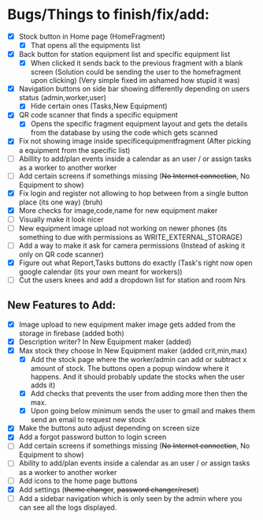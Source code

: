 # Bugs/Things to finish/fix/add:

- [x] Stock button in Home page  (HomeFragment)
	- [x] That opens all the equipments list
- [x] Back button for station equipment list and specific equipment list
	- [x] When clicked it sends back to the previous fragment with a blank screen (Solution could be sending the user to the homefragment upon clicking) (Very simple fixed im ashamed how stupid it was)
- [x] Navigation buttons on side bar showing differently depending on users status (admin,worker,user)
	- [x] Hide certain ones (Tasks,New Equipment)
- [x] QR code scanner that finds a specific equipment
	- [x] Opens the specific fragment equipment layout and gets the details from the database by using the code which gets scanned
- [x] Fix not showing image inside specificequipmentfragment (After picking a equipment from the specific list)
- [ ] Abillity to add/plan events inside a calendar as an user / or assign tasks as a worker to another worker
- [ ] Add certain screens if somethings missing (~~No Internet connection~~, No Equipment to show)
- [x] Fix login and register not allowing to hop between from a single button place (its one way) (bruh)
- [x] More checks for image,code,name for new equipment maker
- [ ] Visually make it look nicer
- [ ] New equipment image upload not working on newer phones (its something to due with permissions as WRITE_EXTERNAL_STORAGE)
- [ ] Add a way to make it ask for camera permissions (Instead of asking it only on QR code scanner)
- [x] Figure out what Report,Tasks buttons do exactly (Task's right now open google calendar (its your own meant for workers))
- [ ] Cut the users knees and add a dropdown list for station and room Nrs
## New Features to Add:

- [x] Image upload to new equipment maker image gets added from the storage in firebase (added both)
- [x] Description writer? In New Equipment maker (added)
- [x] Max stock they choose In New Equipment maker (added crit,min,max)
	- [x] Add the stock page where the worker/admin can add or subtract x amount of stock. The buttons open a popup window where it happens. And it should probably update the stocks when the user adds it)
    - [x] Add checks that prevents the user from adding more then then the max.
    - [x] Upon going below minimum sends the user to gmail and makes them send an email to request new stock
- [x] Make the buttons auto adjust depending on screen size
- [x] Add a forgot password button to login screen
- [ ] Add certain screens if somethings missing (~~No Internet connection~~, No Equipment to show)
- [ ] Ability to add/plan events inside a calendar as an user / or assign tasks as a worker to another worker
- [ ] Add icons to the home page buttons
- [x] Add settings (~~theme changer~~, ~~password changer/reset~~)
- [ ] Add a sidebar navigation which is only seen by the admin where you can see all the logs displayed.
